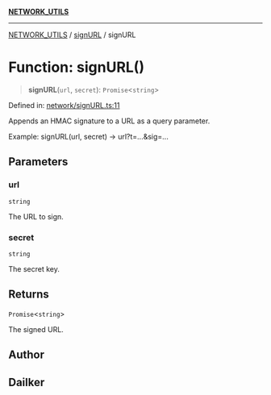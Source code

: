 [**NETWORK_UTILS**](../../README.md)

***

[NETWORK_UTILS](../../README.md) / [signURL](../README.md) / signURL

# Function: signURL()

> **signURL**(`url`, `secret`): `Promise`\<`string`\>

Defined in: [network/signURL.ts:11](https://github.com/dailker/everyutil-js/blob/7799f3f003cb23f425be3f1c83c38483e2648188/src/network/signURL.ts#L11)

Appends an HMAC signature to a URL as a query parameter.

Example: signURL(url, secret) → url?t=...&sig=...

## Parameters

### url

`string`

The URL to sign.

### secret

`string`

The secret key.

## Returns

`Promise`\<`string`\>

The signed URL.

## Author

## Dailker
